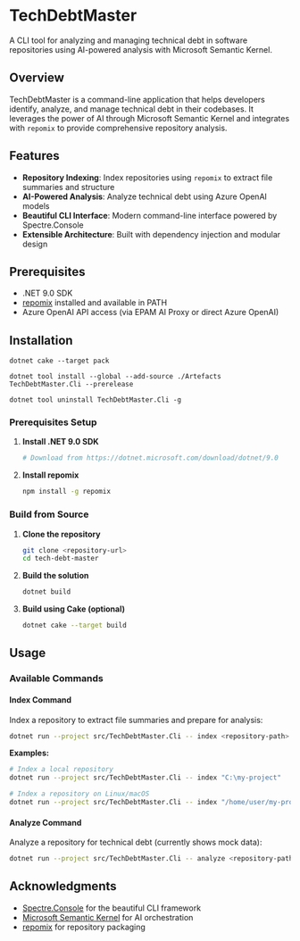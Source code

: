 # TechDebtMaster

A CLI tool for analyzing and managing technical debt in software repositories using AI-powered analysis with Microsoft Semantic Kernel.

## Overview

TechDebtMaster is a command-line application that helps developers identify, analyze, and manage technical debt in their codebases. It leverages the power of AI through Microsoft Semantic Kernel and integrates with `repomix` to provide comprehensive repository analysis.

## Features

- **Repository Indexing**: Index repositories using `repomix` to extract file summaries and structure
- **AI-Powered Analysis**: Analyze technical debt using Azure OpenAI models
- **Beautiful CLI Interface**: Modern command-line interface powered by Spectre.Console
- **Extensible Architecture**: Built with dependency injection and modular design

## Prerequisites

- .NET 9.0 SDK
- [repomix](https://github.com/yamadashy/repomix) installed and available in PATH
- Azure OpenAI API access (via EPAM AI Proxy or direct Azure OpenAI)

## Installation

`dotnet cake --target pack`

`dotnet tool install --global --add-source ./Artefacts TechDebtMaster.Cli --prerelease`

`dotnet tool uninstall TechDebtMaster.Cli -g`

### Prerequisites Setup

1. **Install .NET 9.0 SDK**
   ```bash
   # Download from https://dotnet.microsoft.com/download/dotnet/9.0
   ```

2. **Install repomix**
   ```bash
   npm install -g repomix
   ```

### Build from Source

1. **Clone the repository**
   ```bash
   git clone <repository-url>
   cd tech-debt-master
   ```

2. **Build the solution**
   ```bash
   dotnet build
   ```

3. **Build using Cake (optional)**
   ```bash
   dotnet cake --target build
   ```
## Usage

### Available Commands

#### Index Command
Index a repository to extract file summaries and prepare for analysis:

```bash
dotnet run --project src/TechDebtMaster.Cli -- index <repository-path>
```

**Examples:**
```bash
# Index a local repository
dotnet run --project src/TechDebtMaster.Cli -- index "C:\my-project"

# Index a repository on Linux/macOS
dotnet run --project src/TechDebtMaster.Cli -- index "/home/user/my-project"
```

#### Analyze Command
Analyze a repository for technical debt (currently shows mock data):

```bash
dotnet run --project src/TechDebtMaster.Cli -- analyze <repository-path>
```

## Acknowledgments

- [Spectre.Console](https://spectreconsole.net/) for the beautiful CLI framework
- [Microsoft Semantic Kernel](https://github.com/microsoft/semantic-kernel) for AI orchestration
- [repomix](https://github.com/yamadashy/repomix) for repository packaging
